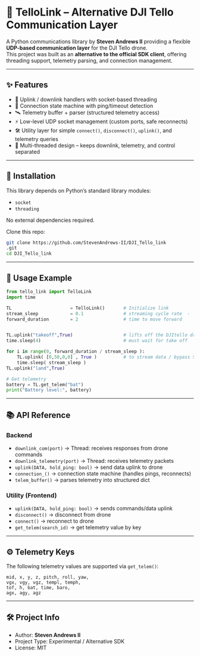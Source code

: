 # 🚁 TelloLink – Alternative DJI Tello Communication Layer  

A Python communications library by **Steven Andrews II** providing a flexible **UDP-based communication layer** for the DJI Tello drone.  
This project was built as an **alternative to the official SDK client**, offering threading support, telemetry parsing, and connection management.  

---

## ✨ Features  

- 📡 Uplink / downlink handlers with socket-based threading  
- 🔄 Connection state machine with ping/timeout detection  
- 🛰️ Telemetry buffer + parser (structured telemetry access)  
- ⚡ Low-level UDP socket management (custom ports, safe reconnects)  
- 🛠️ Utility layer for simple `connect()`, `disconnect()`, `uplink()`, and telemetry queries  
- 🔌 Multi-threaded design – keeps downlink, telemetry, and control separated  

---

## 🚀 Installation  

This library depends on Python’s standard library modules:  

- `socket`  
- `threading`  

No external dependencies required.  

Clone this repo:  

```bash
git clone https://github.com/StevenAndrews-II/DJI_Tello_link
.git
cd DJI_Tello_link
```

---

## 📖 Usage Example  

```python
from tello_link import TelloLink
import time

TL                      = TelloLink()       # Initialize link
stream_sleep            = 0.1               # streaming cycle rate  -  to test forward motion 
forward_duration        = 2                 # time to move forward


TL.uplink("takeoff",True)                   # lifts off the DJItello drone - see drone documentation 
time.sleep(4)                               # must wait for take off 

for i in range(0, forward_duration / stream_sleep ):
    TL.uplink( [0,50,0,0] , True )          # to stream data / bypass SDK keepalive must set to (True)          
    time.sleep( stream_sleep )
TL.uplink("land",True)

# Get telemetry
battery = TL.get_telem("bat")
print("Battery level:", battery)
```

---


## 📚 API Reference  

### Backend  
- `downlink_com(port)` → Thread: receives responses from drone commands  
- `downlink_telemetry(port)` → Thread: receives telemetry packets  
- `uplink(DATA, hold_ping: bool)` → send data uplink to drone  
- `connection_()` → connection state machine (handles pings, reconnects)  
- `telem_buffer()` → parses telemetry into structured dict  

### Utility (Frontend)  
- `uplink(DATA, hold_ping: bool)` → sends commands/data uplink  
- `disconnect()` → disconnect from drone  
- `connect()` → reconnect to drone  
- `get_telem(search_id)` → get telemetry value by key  

---

## ⚙️ Telemetry Keys  

The following telemetry values are supported via `get_telem()`:  

```
mid, x, y, z, pitch, roll, yaw, 
vgx, vgy, vgz, templ, temph, 
tof, h, bat, time, baro, 
agx, agy, agz
```

---

## 🛠️ Project Info  

- Author: **Steven Andrews II**  
- Project Type: Experimental / Alternative SDK  
- License: MIT 
